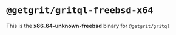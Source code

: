 # `@getgrit/gritql-freebsd-x64`

This is the **x86_64-unknown-freebsd** binary for `@getgrit/gritql`
